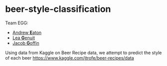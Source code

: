 # beer-style-classification
Team EGG: 
* [Andrew <b>E</b>aton](https://www.linkedin.com/in/andrew-w-eaton/)
* [Lea <b>G</b>enuit](https://www.linkedin.com/in/leagenuit/)
* [Jacob <b>G</b>offin](https://www.linkedin.com/in/jacob-goffin/)

Using data from Kaggle on Beer Recipe data, we attempt to predict the style of each beer
https://www.kaggle.com/jtrofe/beer-recipes/data

